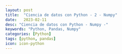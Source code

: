 ```yaml
---
layout: post
title:  "Ciencia de datos con Python - 2 - Numpy"
date:   2023-02-11
desc: "Ciencia de datos con Python - Numpy -"
keywords: "Python, Pandas, Numpy"
categories: [Python]
tags: [python, pandas]
icon: icon-python
---
```

